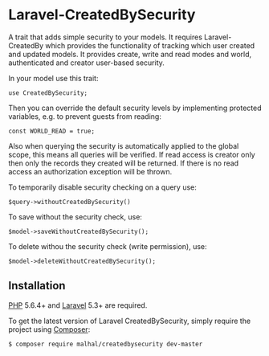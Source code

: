 # Laravel-CreatedBySecurity
A trait that adds simple security to your models. It requires Laravel-CreatedBy which provides the functionality of tracking which user created and updated models. 
It provides create, write and read modes and world, authenticated and creator user-based security.

In your model use this trait:

    use CreatedBySecurity;

Then you can override the default security levels by implementing protected variables, e.g. to prevent guests from reading:

    const WORLD_READ = true;

Also when querying the security is automatically applied to the global scope, this means all queries will be verified. If read access is creator only then only the records they created will be returned. If there is no read access an authorization exception will be thrown.

To temporarily disable security checking on a query use:

    $query->withoutCreatedBySecurity()

To save without the security check, use:

    $model->saveWithoutCreatedBySecurity();
    
To delete withou the security check (write permission), use:

    $model->deleteWithoutCreatedBySecurity();
    
## Installation

[PHP](https://php.net) 5.6.4+ and [Laravel](http://laravel.com) 5.3+ are required.

To get the latest version of Laravel CreatedBySecurity, simply require the project using [Composer](https://getcomposer.org):

```bash
$ composer require malhal/createdbysecurity dev-master
```
